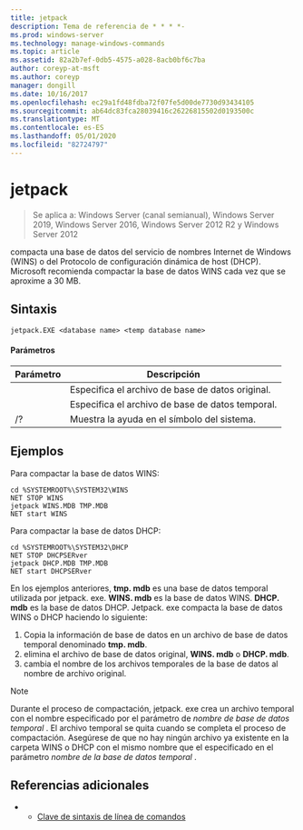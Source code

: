 ```yaml
---
title: jetpack
description: Tema de referencia de * * * *-
ms.prod: windows-server
ms.technology: manage-windows-commands
ms.topic: article
ms.assetid: 82a2b7ef-0db5-4575-a028-8acb0bf6c7ba
author: coreyp-at-msft
ms.author: coreyp
manager: dongill
ms.date: 10/16/2017
ms.openlocfilehash: ec29a1fd48fdba72f07fe5d00de7730d93434105
ms.sourcegitcommit: ab64dc83fca28039416c26226815502d0193500c
ms.translationtype: MT
ms.contentlocale: es-ES
ms.lasthandoff: 05/01/2020
ms.locfileid: "82724797"
---
```

# <a name="jetpack"></a>jetpack

> Se aplica a: Windows Server (canal semianual), Windows Server 2019, Windows Server 2016, Windows Server 2012 R2 y Windows Server 2012

compacta una base de datos del servicio de nombres Internet de Windows (WINS) o del Protocolo de configuración dinámica de host (DHCP). Microsoft recomienda compactar la base de datos WINS cada vez que se aproxime a 30 MB. 

## <a name="syntax"></a>Sintaxis
```
jetpack.EXE <database name> <temp database name>
```

#### <a name="parameters"></a>Parámetros
|Parámetro|Descripción|
|-------|--------|
|<database name>|Especifica el archivo de base de datos original.|
|<temp database name>|Especifica el archivo de base de datos temporal.|
|/?|Muestra la ayuda en el símbolo del sistema.|

## <a name="examples"></a>Ejemplos
Para compactar la base de datos WINS:
```
cd %SYSTEMROOT%\SYSTEM32\WINS
NET STOP WINS
jetpack WINS.MDB TMP.MDB
NET start WINS
```
Para compactar la base de datos DHCP:
```
cd %SYSTEMROOT%\SYSTEM32\DHCP
NET STOP DHCPSERver
jetpack DHCP.MDB TMP.MDB
NET start DHCPSERver
```
En los ejemplos anteriores, **tmp. mdb** es una base de datos temporal utilizada por jetpack. exe. **WINS. mdb** es la base de datos WINS. **DHCP. mdb** es la base de datos DHCP.
Jetpack. exe compacta la base de datos WINS o DHCP haciendo lo siguiente:
1.  Copia la información de base de datos en un archivo de base de datos temporal denominado **tmp. mdb**.
2.  elimina el archivo de base de datos original, **WINS. mdb** o **DHCP. mdb**.
3.  cambia el nombre de los archivos temporales de la base de datos al nombre de archivo original.

> [!NOTE]
> Durante el proceso de compactación, jetpack. exe crea un archivo temporal con el nombre especificado por el parámetro de *nombre de base de datos temporal* . El archivo temporal se quita cuando se completa el proceso de compactación. Asegúrese de que no hay ningún archivo ya existente en la carpeta WINS o DHCP con el mismo nombre que el especificado en el parámetro *nombre de la base de datos temporal* .

## <a name="additional-references"></a>Referencias adicionales
-   - [Clave de sintaxis de línea de comandos](command-line-syntax-key.md)
